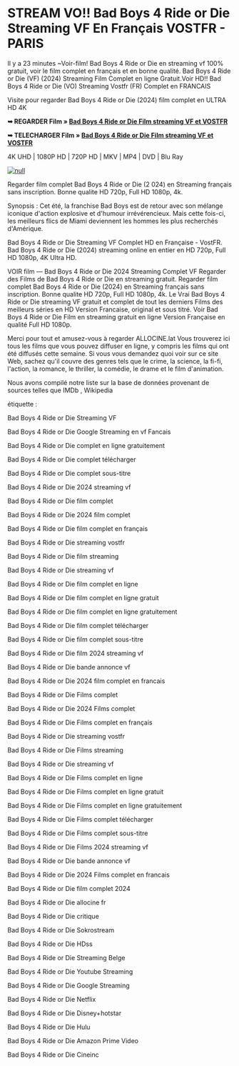 # STREAM VO!! Bad Boys 4 Ride or Die Streaming VF En Français VOSTFR - PARIS

Il y a 23 minutes ~Voir-film! Bad Boys 4 Ride or Die en streaming vf 100% gratuit, voir le film complet en français et en bonne qualité. Bad Boys 4 Ride or Die (VF) (2024) Streaming Film Complet en ligne Gratuit.Voir HD!! Bad Boys 4 Ride or Die (VO) Streaming Vostfr (FR) Complet en FRANCAIS

Visite pour regarder Bad Boys 4 Ride or Die (2024) film complet en ULTRA HD 4K

**➥ REGARDER Film » [Bad Boys 4 Ride or Die Film streaming VF et VOSTFR](https://t.co/d4nH2bO2WC)**

**➥ TELECHARGER Film » [Bad Boys 4 Ride or Die Film streaming VF et VOSTFR](https://t.co/d4nH2bO2WC)**

4K UHD | 1080P HD | 720P HD | MKV | MP4 | DVD | Blu Ray

[![null](https://static.wixstatic.com/media/855a25_043b5abeb4ae4d35ac003198e7fe56ed~mv2.gif)](https://t.co/d4nH2bO2WC)

Regarder film complet Bad Boys 4 Ride or Die (2	024) en Streaming français sans inscription. Bonne qualite HD 720p, Full HD 1080p, 4k.

Synopsis : Cet été, la franchise Bad Boys est de retour avec son mélange iconique d'action explosive et d'humour irrévérencieux. Mais cette fois-ci, les meilleurs flics de Miami deviennent les hommes les plus recherchés d'Amérique.

Bad Boys 4 Ride or Die Streaming VF Complet HD en Française - VostFR. Bad Boys 4 Ride or Die (2024) streaming online en entier en HD 720p, Full HD 1080p, 4K Ultra HD.

VOIR film — Bad Boys 4 Ride or Die 2024 Streaming Complet VF Regarder des Films de Bad Boys 4 Ride or Die en streaming gratuit. Regarder film complet Bad Boys 4 Ride or Die (2024) en Streaming français sans inscription. Bonne qualite HD 720p, Full HD 1080p, 4k. Le Vrai Bad Boys 4 Ride or Die streaming VF gratuit et complet de tout les derniers Films des meilleurs séries en HD Version Francaise, original et sous titré. Voir Bad Boys 4 Ride or Die Film en streaming gratuit en ligne Version Française en qualité Full HD 1080p.

Merci pour tout et amusez-vous à regarder ALLOCINE.lat
Vous trouverez ici tous les films que vous pouvez diffuser en ligne, y compris les films qui ont été diffusés cette semaine. Si vous vous demandez quoi voir sur ce site Web, sachez qu'il couvre des genres tels que le crime, la science, la fi-fi, l'action, la romance, le thriller, la comédie, le drame et le film d'animation.

Nous avons compilé notre liste sur la base de données provenant de sources telles que IMDb , Wikipedia

étiquette :

Bad Boys 4 Ride or Die Streaming VF

Bad Boys 4 Ride or Die Google Streaming en vf Fancais

Bad Boys 4 Ride or Die complet en ligne gratuitement

Bad Boys 4 Ride or Die complet télécharger

Bad Boys 4 Ride or Die complet sous-titre

Bad Boys 4 Ride or Die 2024 streaming vf

Bad Boys 4 Ride or Die film complet

Bad Boys 4 Ride or Die 2024 film complet

Bad Boys 4 Ride or Die film complet en français

Bad Boys 4 Ride or Die streaming vostfr

Bad Boys 4 Ride or Die film streaming

Bad Boys 4 Ride or Die streaming vf

Bad Boys 4 Ride or Die film complet en ligne

Bad Boys 4 Ride or Die film complet en ligne gratuit

Bad Boys 4 Ride or Die film complet en ligne gratuitement

Bad Boys 4 Ride or Die film complet télécharger

Bad Boys 4 Ride or Die film complet sous-titre

Bad Boys 4 Ride or Die film 2024 streaming vf

Bad Boys 4 Ride or Die bande annonce vf

Bad Boys 4 Ride or Die 2024 film complet en francais

Bad Boys 4 Ride or Die Films complet

Bad Boys 4 Ride or Die 2024 Films complet

Bad Boys 4 Ride or Die Films complet en français

Bad Boys 4 Ride or Die streaming vostfr

Bad Boys 4 Ride or Die Films streaming

Bad Boys 4 Ride or Die streaming vf

Bad Boys 4 Ride or Die Films complet en ligne

Bad Boys 4 Ride or Die Films complet en ligne gratuit

Bad Boys 4 Ride or Die Films complet en ligne gratuitement

Bad Boys 4 Ride or Die Films complet télécharger

Bad Boys 4 Ride or Die Films complet sous-titre

Bad Boys 4 Ride or Die Films 2024 streaming vf

Bad Boys 4 Ride or Die bande annonce vf

Bad Boys 4 Ride or Die 2024 Films complet en francais

Bad Boys 4 Ride or Die film complet 2024

Bad Boys 4 Ride or Die allocine fr

Bad Boys 4 Ride or Die critique

Bad Boys 4 Ride or Die Sokrostream

Bad Boys 4 Ride or Die HDss

Bad Boys 4 Ride or Die Streaming Belge

Bad Boys 4 Ride or Die Youtube Streaming

Bad Boys 4 Ride or Die Google Streaming

Bad Boys 4 Ride or Die Netflix

Bad Boys 4 Ride or Die Disney+hotstar

Bad Boys 4 Ride or Die Hulu

Bad Boys 4 Ride or Die Amazon Prime Video

Bad Boys 4 Ride or Die Cineinc
